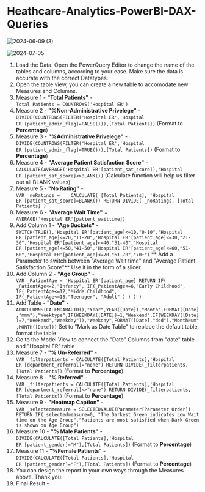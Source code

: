 # Heathcare-Analytics-PowerBI-DAX-Queries   


![2024-06-09 (3)](https://github.com/vishalvinod175/Hospital-Analytics-PowerBI-DAX-Queries/assets/164670302/4714edd2-1e83-476b-ae18-c127b67c4a69)




![2024-07-05](https://github.com/vishalvinod175/Hospital-Analytics-PowerBI-DAX-Queries/assets/164670302/af6784c4-4b60-4925-9528-26a9c1c30da6)






1) Load the Data. Open the PowerQuery Editor to change the name of the tables and columns, according to your ease. Make sure the data is accurate with the correct Datatypes.
2) Open the table view, you can create a new table to accomodate new Measures and Columns.
3) Measure 1 - **"Total Patients"** -  
`Total Patients = COUNTROWS('Hospital ER')`
4) Measure 2 - **"%Non-Administrative Privelege"** -  
`DIVIDE(COUNTROWS(FILTER('Hospital ER','Hospital ER'[patient_admin_flag]=FALSE())),[Total Patients])`  (Format to **Percentage**)
5) Measure 3 - **"%Administrative Privelege"** -  
 `DIVIDE(COUNTROWS(FILTER('Hospital ER','Hospital ER'[patient_admin_flag]=TRUE())),[Total Patients])` (Format to **Percentage**)
6) Measure 4 - **"Average Patient Satisfaction Score"** -  
 `CALCULATE(AVERAGE('Hospital ER'[patient_sat_score]),'Hospital ER'[patient_sat_score]<>BLANK())` (Calculate function will help us filter out all BLANK values)
7) Measure 5 - **"No Rating"** -  
`VAR _noRatings =   
CALCULATE(
[Total Patients],
'Hospital ER'[patient_sat_score]=BLANK())
RETURN
DIVIDE(
_noRatings,
[Total Patients]
)`  
9) Measure 6 - **"Average Wait Time"** =  
`AVERAGE('Hospital ER'[patient_waittime])`
10) Add Column 1 - **"Age Buckets"** -  
`SWITCH(TRUE(),'Hospital ER'[patient_age]<=10,"0-10",'Hospital ER'[patient_age]<=20,"11-20",'Hospital ER'[patient_age]<=30,"21-30",'Hospital ER'[patient_age]<=40,"31-40",'Hospital ER'[patient_age]<=50,"41-50",'Hospital ER'[patient_age]<=60,"51-60",'Hospital ER'[patient_age]<=70,"61-70","70+")`
   ** Add a Parameter to switch between "Average Wait time" and "Average Patient Satisfaction Score"** Use it in the form of a slicer
11) Add Column 2 - **"Age Group"** -  
`VAR _PatientAge = 'Hospital ER'[patient_age]
RETURN
IF(
     _PatientAge<=2,"Infancy",
    IF(_PatientAge<=6,"Early Childhood",
       IF(_PatientAge<=12,"Midde Childhood",
          IF(_PatientAge<=18,"Teenager",
          "Adult"
          )
       )
    )
)`
12) Add Table - **"Date"** -  
`ADDCOLUMNS(CALENDARAUTO(),"Year",YEAR([Date]),"Month",FORMAT([Date],"mmm"),"Weektype",IF(WEEKDAY([DATE])=1,"Weekend",IF(WEEKDAY([Date])=7,"Weekend","Weekday")),"Weekday",FORMAT([Date],"ddd"),"MonthNum",MONTH([Date]))` Set to "Mark as Date Table" to replace the default table, format the table
13) Go to the Model View to connect the "Date" Columns from "date" table and "Hospital ER" table
14) Measure 7 - **"% Un-Referred"** -   
`VAR _filterpatients =
    CALCULATE([Total Patients],'Hospital ER'[department_referral]="none")
    RETURN DIVIDE(_filterpatients,[Total Patients])` (Format to **Percentage**)
15) Measure 8 - **"% Referred"** -  
 `VAR _filterpatients =
    CALCULATE([Total Patients],'Hospital ER'[department_referral]<>"none")
    RETURN DIVIDE(_filterpatients,[Total Patients])` (Format to **Percentage**)
16) Measure 9 - **"Heatmap Caption"** -  
`VAR _selectedmeasure =
    SELECTEDVALUE(Parameter[Parameter Order])
    RETURN
    IF(_selectedmeasure=0,
    "The Darkest Green indicates Low Wait time on the Age Group","Patients are most satisfied when Dark Green is shown on Age Group")`
17) Measure 10 - **"% Male Patients"** -  
`DIVIDE(CALCULATE([Total Patients],'Hospital ER'[patient_gender]="M"),[Total Patients])` (Format to **Percentage**)
18) Measure 11 - **"%Female Patients**" -  
`DIVIDE(CALCULATE([Total Patients],'Hospital ER'[patient_gender]="F"),[Total Patients])` (Format to **Percentage**)
19) You can design the report in your own ways through the Measures above. Thank you.
20) Final Result -







